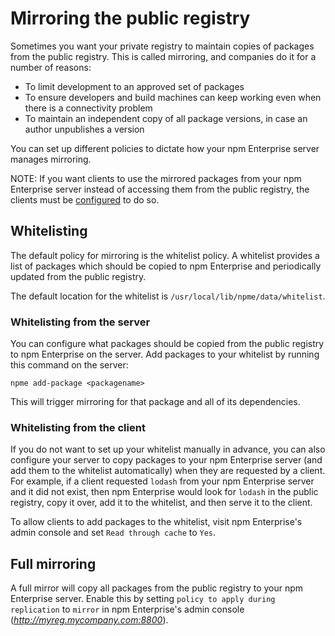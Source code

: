 <!--
order: 5
title: Mirroring the public registry
-->

# Mirroring the public registry

Sometimes you want your private registry to maintain copies of packages from the public registry. This is called mirroring, and companies do it for a number of reasons:

- To limit development to an approved set of packages
- To ensure developers and build machines can keep working even when there is a connectivity problem
- To maintain an independent copy of all package versions, in case an author unpublishes a version

You can set up different policies to dictate how your npm Enterprise server manages mirroring.

NOTE: If you want clients to use the mirrored packages from your npm Enterprise server instead of accessing them from the public registry, the clients must be [configured](/enterprise/client-configuration#using-your-private-registry-for-all-packages) to do so.

## Whitelisting

The default policy for mirroring is the whitelist policy. A whitelist provides a list of packages which should be copied to npm Enterprise and periodically updated from the public registry.

The default location for the whitelist is `/usr/local/lib/npme/data/whitelist`.

### Whitelisting from the server

You can configure what packages should be copied from the public registry to npm Enterprise on the server. Add packages to your whitelist by running this command on the server:

```
npme add-package <packagename>
```

This will trigger mirroring for that package and all of its dependencies.

### Whitelisting from the client

If you do not want to set up your whitelist manually in advance, you can also configure your server to copy packages to your npm Enterprise server (and add them to the whitelist automatically) when they are requested by a client. For example, if a client requested `lodash` from your npm Enterprise server and it did not exist, then npm Enterprise would look for `lodash` in the public registry, copy it over, add it to the whitelist, and then serve it to the client.

To allow clients to add packages to the whitelist, visit npm Enterprise's admin console and set `Read through cache` to `Yes`.

## Full mirroring

A full mirror will copy all packages from the public registry to your npm Enterprise server. Enable this by setting `policy to apply during replication` to `mirror` in npm Enterprise's admin console (_http://myreg.mycompany.com:8800_).
